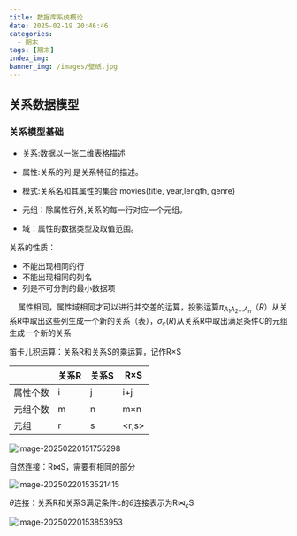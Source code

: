 ```yaml
---
title: 数据库系统概论
date: 2025-02-19 20:46:46
categories:
  - 期末
tags: [期末]
index_img:
banner_img: /images/壁纸.jpg
---
```


## 关系数据模型

### 关系模型基础

- 关系:数据以一张二维表格描述
- 属性:关系的列,是关系特征的描述。
- 模式:关系名和其属性的集合  movies(title, year,length, genre)
- 元组：除属性行外,关系的每一行对应一个元组。

- 域：属性的数据类型及取值范围。

关系的性质：

- 不能出现相同的行
- 不能出现相同的列名
- 列是不可分割的最小数据项

&nbsp;&nbsp;&nbsp;&nbsp;属性相同，属性域相同才可以进行并交差的运算，投影运算$\pi_{A_1A_2...A_n}（R）$从关系R中取出这些列生成一个新的关系（表），$\sigma_{c}(R)$从关系R中取出满足条件C的元组生成一个新的关系

笛卡儿积运算：关系R和关系S的乘运算，记作R×S

|          | 关系R | 关系S | R×S   |
| -------- | ----- | ----- | ----- |
| 属性个数 | i     | j     | i+j   |
| 元组个数 | m     | n     | m×n   |
| 元组     | r     | s     | <r,s> |

![image-20250220151755298](C:\Users\什么dodo\AppData\Roaming\Typora\typora-user-images\image-20250220151755298.png)

自然连接：R$\bowtie$S，需要有相同的部分

![image-20250220153521415](C:\Users\什么dodo\AppData\Roaming\Typora\typora-user-images\image-20250220153521415.png)

$\theta$连接：关系R和关系S满足条件c的$\theta$连接表示为R$\bowtie_{c}$S

![image-20250220153853953](C:\Users\什么dodo\AppData\Roaming\Typora\typora-user-images\image-20250220153853953.png)
